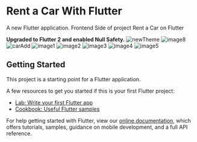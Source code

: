# Rent a Car With Flutter

A new Flutter application.
    Frontend Side of project Rent a Car on Flutter
    
 **Upgraded to Flutter 2 and enabled Null Safety.**
![newTheme](https://github.com/FatihBaycu/RentACarWithFlutter/blob/main/scrennshots/7.png)
![image8](https://github.com/FatihBaycu/RentACarWithFlutter/blob/main/scrennshots/8.PNG)
![carAdd](https://github.com/FatihBaycu/RentACarWithFlutter/blob/main/scrennshots/1.PNG)
![image1](https://github.com/FatihBaycu/RentACarWithFlutter/blob/main/scrennshots/2.PNG)
![image2](https://github.com/FatihBaycu/RentACarWithFlutter/blob/main/scrennshots/3.PNG)
![image3](https://github.com/FatihBaycu/RentACarWithFlutter/blob/main/scrennshots/4.PNG)
![image4](https://github.com/FatihBaycu/RentACarWithFlutter/blob/main/scrennshots/5.PNG)
![image5](https://github.com/FatihBaycu/RentACarWithFlutter/blob/main/scrennshots/6.PNG)



## Getting Started

This project is a starting point for a Flutter application.

A few resources to get you started if this is your first Flutter project:

- [Lab: Write your first Flutter app](https://flutter.dev/docs/get-started/codelab)
- [Cookbook: Useful Flutter samples](https://flutter.dev/docs/cookbook)

For help getting started with Flutter, view our
[online documentation](https://flutter.dev/docs), which offers tutorials,
samples, guidance on mobile development, and a full API reference.
